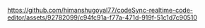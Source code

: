 

https://github.com/himanshugoyal77/codeSync-realtime-code-editor/assets/92782099/c94fc91a-f77a-471d-919f-51c1d7c90510

